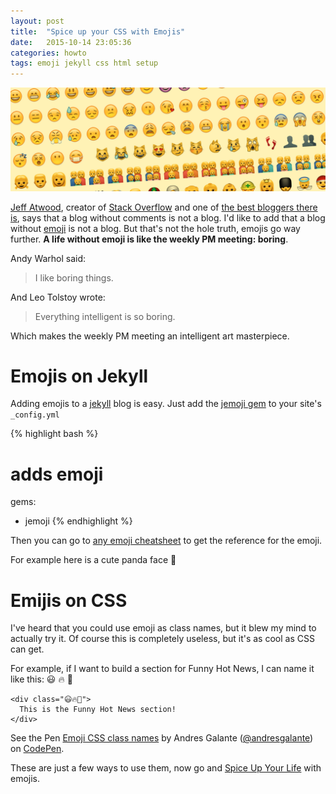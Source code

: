 ```yaml
---
layout: post
title:  "Spice up your CSS with Emojis"
date:   2015-10-14 23:05:36
categories: howto
tags: emoji jekyll css html setup
---
```


![Emoji](/img/emoji/emoji.jpg)


[Jeff Atwood](https://en.wikipedia.org/wiki/Jeff_Atwood), creator of [Stack Overflow](http://stackoverflow.com) and one of [the best bloggers there is](http://blog.codinghorror.com), says that a blog without comments is not a blog. I'd like to add that a blog without [emoji](https://en.wikipedia.org/wiki/Emoji) is not a blog. But that's not the hole truth, emojis go way further. **A life without emoji is like the weekly PM meeting: boring**.

Andy Warhol said:

> I like boring things.

And Leo Tolstoy wrote: 

> Everything intelligent is so boring.

Which makes the weekly PM meeting an intelligent art masterpiece.

# Emojis on Jekyll

Adding emojis to a [jekyll](https://jekyllrb.com) blog is easy. Just add the [jemoji gem](https://github.com/jekyll/jemoji) to your site's `_config.yml`

{% highlight bash %}
# adds emoji
gems:
  - jemoji
{% endhighlight %}

Then you can go to [any emoji cheatsheet](http://www.emoji-cheat-sheet.com) to get the reference for the emoji.

For example here is a cute panda face :panda_face:

# Emijis on CSS

I've heard that you could use emoji as class names, but it blew my mind to actually try it. Of course this is completely useless, but it's as cool as CSS can get.


For example, if I want to build a section for Funny Hot News, I can name it like this: :smiley: :fire: :newspaper:

<div data-height="220" data-theme-id="20015" data-slug-hash="jbGqXj" data-default-tab="html" data-user="andresgalante" class='codepen'><pre><code>&lt;div class=&quot;😃🔥📰&quot;&gt;
  This is the Funny Hot News section!
&lt;/div&gt;</code></pre>
<p>See the Pen <a href='http://codepen.io/andresgalante/pen/jbGqXj/'>Emoji CSS class names</a> by Andres Galante (<a href='http://codepen.io/andresgalante'>@andresgalante</a>) on <a href='http://codepen.io'>CodePen</a>.</p>
</div><script async src="//assets.codepen.io/assets/embed/ei.js"></script>


These are just a few ways to use them, now go and [Spice Up Your Life](https://youtu.be/9wfpXI5PKlw) with emojis.


